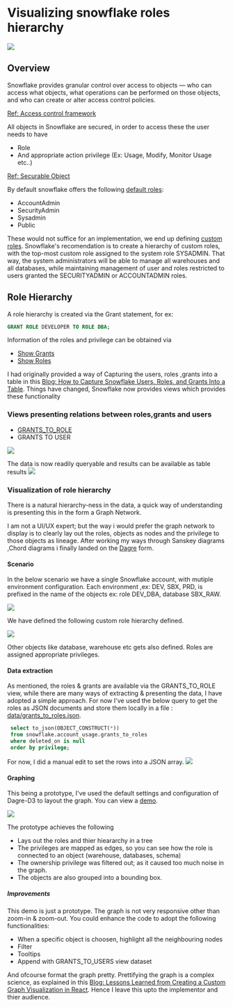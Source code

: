 # Visualizing snowflake roles hierarchy

![](images/main_logo_theme.png)
## Overview
Snowflake provides granular control over access to objects — who can access what objects, what operations can be performed on those objects, and who can create or alter access control policies.

[Ref: Access control framework](https://docs.snowflake.net/manuals/user-guide/security-access-control-overview.html#access-control-framework)

All objects in Snowflake are secured, in order to access these the user needs to have 
 - Role
 - And appropriate action privilege (Ex: Usage, Modify, Monitor Usage etc..)

[Ref: Securable Object](https://docs.snowflake.net/manuals/user-guide/security-access-control-overview.html#securable-objects)

By default snowflake offers the following [default roles](https://docs.snowflake.net/manuals/user-guide/security-access-control-overview.html#system-defined-roles):
- AccountAdmin
- SecurityAdmin
- Sysadmin
- Public

These would not suffice for an implementation, we end up defining [custom roles](https://docs.snowflake.net/manuals/user-guide/security-access-control-overview.html#custom-roles). Snowflake's recomendation is to create a hierarchy of custom roles, with the top-most custom role assigned to the system role SYSADMIN. That way, the system administrators will be able to manage all warehouses and all databases, while maintaining management of user and roles restricted to users granted the SECURITYADMIN or ACCOUNTADMIN roles.

## Role Hierarchy
A role hierarchy is created via the Grant statement, for ex: 
```sql 
GRANT ROLE DEVELOPER TO ROLE DBA;
```
Information of the roles and privilege can be obtained via
- [Show Grants](https://docs.snowflake.net/manuals/sql-reference/sql/show-grants.html)
- [Show Roles](https://docs.snowflake.net/manuals/sql-reference/sql/show-roles.html)

I had originally provided a way of Capturing the users, roles ,grants into a table in this [Blog: How to Capture Snowflake Users, Roles, and Grants Into a Table](https://community.snowflake.com/s/article/How-to-Capture-Snowflake-Users-Roles-and-Grants-Into-a-Table). Things have changed, Snowflake now provides views which provides these functionality

### Views presenting relations between roles,grants and users

- [GRANTS_TO_ROLE](https://docs.snowflake.net/manuals/sql-reference/account-usage/grants_to_roles.html)
- GRANTS TO USER

![](images/snowflake_accountusage_grants_to_roles.png)

The data is now readily queryable and results can be available as table results
![](images/grants_to_role_table_view.png)

### Visualization of role hierarchy
There is a natural hierarchy-ness in the data, a quick way of understanding is presenting this in the form a Graph Network.

I am not a UI/UX expert; but the way i would prefer the graph network to display is to clearly lay out the roles, objects as nodes and the privilege to those objects as lineage. After working my ways through Sanskey diagrams ,Chord diagrams i finally landed on the [Dagre](https://github.com/dagrejs/dagre-d3/wiki) form.

#### Scenario
In the below scenario we have a single Snowflake account, with mutiple environment configuration. Each environment ,ex: DEV, SBX, PRD, is prefixed in the name of the 
objects ex: role DEV_DBA, database SBX_RAW.

![](images/multi_env_database.png)

We have defined the following custom role hierarchy defined.

![](images/role_hierarchy_ascii.png)

Other objects like database, warehouse etc gets also defined. Roles are assigned 
appropriate privileges.

#### Data extraction
As mentioned, the roles & grants are available via the GRANTS_TO_ROLE view, while there are many ways of extracting & presenting the data, I have adopted a simple approach. For now I've used the below query to get the roles as JSON documents and store them locally in a file : [data/grants_to_roles.json](data/grants_to_roles.json). 

```sql
 select to_json(OBJECT_CONSTRUCT(*))
 from snowflake.account_usage.grants_to_roles
 where deleted_on is null
 order by privilege;
```

For now, I did a manual edit to set the rows into a JSON array.
![](images/data_grants_to_roles.png)

#### Graphing
This being a prototype, I've used the default settings and configuration of Dagre-D3 to layout the graph. You can view a [demo](roles_with_dagre.html).

![](images/roles_hierarchy_with_privileges.png)

The prototype achieves the following
 - Lays out the roles and thier hieararchy in a tree
 - The privileges are mapped as edges, so you can see how the role is connected to an object (warehouse, databases, schema)
 - The ownership privilege was filtered out; as it caused too much noise in the graph.
 - The objects are also grouped into a bounding box.
 
##### Improvements
This demo is just a prototype. The graph is not very responsive other than zoom-in & zoom-out. You could enhance the code to adopt the following functionalities:
- When a specific object is choosen, highlight all the neighbouring nodes
- Filter
- Tooltips
- Append with GRANTS_TO_USERS view dataset

And ofcourse format the graph pretty. Prettifying the graph is a complex science, as explained in this [Blog: Lessons Learned from Creating a Custom Graph Visualization in React](https://medium.com/splunk-engineering/lessons-learned-from-creating-a-custom-graph-visualization-in-react-9a667ba799d1
). Hence I leave this upto the implementor and thier audience.

